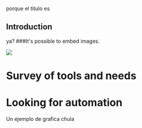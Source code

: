 
porque el titulo es

## Introduction
ya?
###It's possible to embed images.

![](https://cdn.shopify.com/s/files/1/0051/4802/products/mona-1_large.jpg?v=1511308586)

# Survey of tools and needs
<object width="600" height="900" data="../imagenes/prueba.html"></object>
# Looking for automation
Un ejemplo de grafica chula
<object width="600" height="900" data="../imagenes/yup.html"></object>
